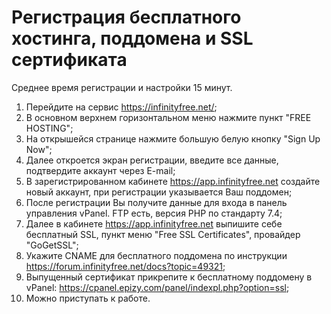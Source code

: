 # Регистрация бесплатного хостинга, поддомена и SSL сертификата

Среднее время регистрации и настройки 15 минут.

1. Перейдите на сервис https://infinityfree.net/;
2. В основном верхнем горизонтальном меню нажмите пункт "FREE HOSTING";
3. На открышейся странице нажмите большую белую кнопку "Sign Up Now";
4. Далее откроется экран регистрации, введите все данные, подтвердите аккаунт через E-mail;
5. В зарегистрированном кабинете https://app.infinityfree.net создайте новый аккаунт, при регистрации указывается Ваш поддомен;
6. После регистрации Вы получите данные для входа в панель управления vPanel. FTP есть, версия PHP по стандарту 7.4; 
7. Далее в кабинете https://app.infinityfree.net выпишите себе бесплатный SSL, пункт меню "Free SSL Certificates", провайдер "GoGetSSL";
8. Укажите CNAME для бесплатного поддомена по инструкции https://forum.infinityfree.net/docs?topic=49321;
9. Выпущенный сертификат прикрепите к бесплатному поддомену в vPanel: https://cpanel.epizy.com/panel/indexpl.php?option=ssl;
10. Можно приступать к работе.
